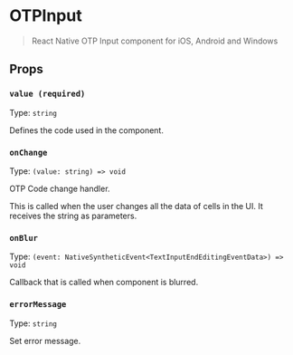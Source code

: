 # OTPInput

> React Native OTP Input component for iOS, Android and Windows

## Props

### `value (required)`

Type: `string`

Defines the code used in the component.

### `onChange`

Type: `(value: string) => void`

OTP Code change handler.

This is called when the user changes all the data of cells in the UI. It receives the string as parameters.

### `onBlur`

Type: `(event: NativeSyntheticEvent<TextInputEndEditingEventData>) => void`

Callback that is called when component is blurred.

### `errorMessage`

Type: `string`

Set error message.

